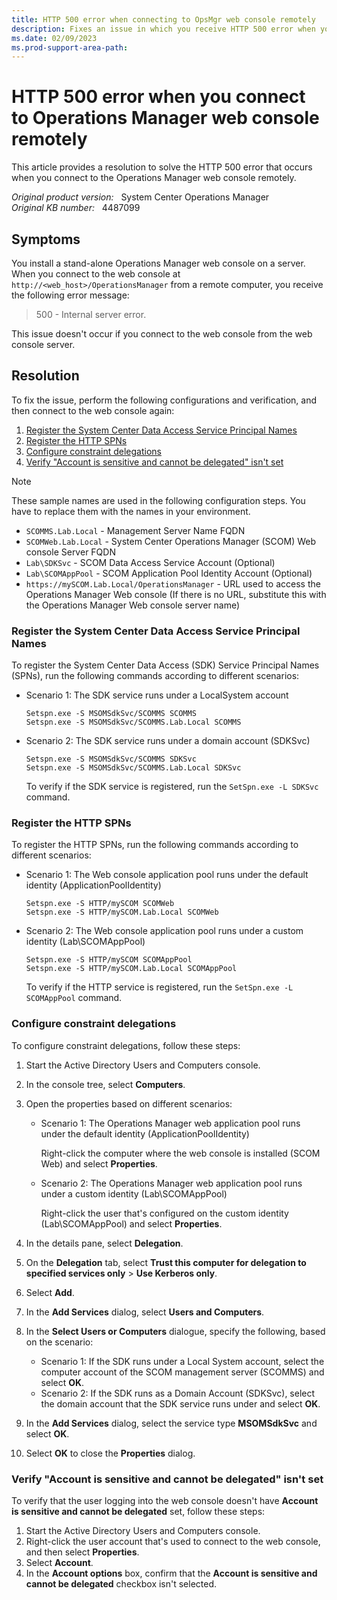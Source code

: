 ```yaml
---
title: HTTP 500 error when connecting to OpsMgr web console remotely
description: Fixes an issue in which you receive HTTP 500 error when you remotely connect to a stand-alone Operations Manager web console.
ms.date: 02/09/2023
ms.prod-support-area-path: 
---
```

# HTTP 500 error when you connect to Operations Manager web console remotely

This article provides a resolution to solve the HTTP 500 error that occurs when you connect to the Operations Manager web console remotely.

_Original product version:_ &nbsp; System Center Operations Manager  
_Original KB number:_ &nbsp; 4487099

## Symptoms

You install a stand-alone Operations Manager web console on a server. When you connect to the web console at `http://<web_host>/OperationsManager` from a remote computer, you receive the following error message:

> 500 - Internal server error.

This issue doesn't occur if you connect to the web console from the web console server.

## Resolution

To fix the issue, perform the following configurations and verification, and then connect to the web console again:

1. [Register the System Center Data Access Service Principal Names](#register-the-system-center-data-access-service-principal-names)
2. [Register the HTTP SPNs](#register-the-http-spns)
3. [Configure constraint delegations](#configure-constraint-delegations)
4. [Verify "Account is sensitive and cannot be delegated" isn't set](#verify-account-is-sensitive-and-cannot-be-delegated-isnt-set)

> [!NOTE]
> These sample names are used in the following configuration steps. You have to replace them with the names in your environment.
>
> - `SCOMMS.Lab.Local` - Management Server Name FQDN
> - `SCOMWeb.Lab.Local` - System Center Operations Manager (SCOM) Web console Server FQDN
> - `Lab\SDKSvc` - SCOM Data Access Service Account (Optional)
> - `Lab\SCOMAppPool` - SCOM Application Pool Identity Account (Optional)
> - `https://mySCOM.Lab.Local/OperationsManager` - URL used to access the Operations Manager Web console (If there is no URL, substitute this with the Operations Manager Web console server name)

### Register the System Center Data Access Service Principal Names

To register the System Center Data Access (SDK) Service Principal Names (SPNs), run the following commands according to different scenarios:

- Scenario 1: The SDK service runs under a LocalSystem account

    ```console
    Setspn.exe -S MSOMSdkSvc/SCOMMS SCOMMS
    Setspn.exe -S MSOMSdkSvc/SCOMMS.Lab.Local SCOMMS
    ```

- Scenario 2: The SDK service runs under a domain account (SDKSvc)

    ```console
    Setspn.exe -S MSOMSdkSvc/SCOMMS SDKSvc
    Setspn.exe -S MSOMSdkSvc/SCOMMS.Lab.Local SDKSvc
    ```

    To verify if the SDK service is registered, run the `SetSpn.exe -L SDKSvc` command.

### Register the HTTP SPNs

To register the HTTP SPNs, run the following commands according to different scenarios:

- Scenario 1: The Web console application pool runs under the default identity (ApplicationPoolIdentity)

    ```console
    Setspn.exe -S HTTP/mySCOM SCOMWeb 
    Setspn.exe -S HTTP/mySCOM.Lab.Local SCOMWeb
    ```

- Scenario 2: The Web console application pool runs under a custom identity (Lab\SCOMAppPool)

    ```console
    Setspn.exe -S HTTP/mySCOM SCOMAppPool 
    Setspn.exe -S HTTP/mySCOM.Lab.Local SCOMAppPool
    ```

    To verify if the HTTP service is registered, run the `SetSpn.exe -L SCOMAppPool` command.

### Configure constraint delegations

To configure constraint delegations, follow these steps:

1. Start the Active Directory Users and Computers console.
2. In the console tree, select **Computers**.
3. Open the properties based on different scenarios:

    - Scenario 1: The Operations Manager web application pool runs under the default identity (ApplicationPoolIdentity)

        Right-click the computer where the web console is installed (SCOM Web) and select **Properties**.

    - Scenario 2: The Operations Manager web application pool runs under a custom identity (Lab\SCOMAppPool)

        Right-click the user that's configured on the custom identity (Lab\SCOMAppPool) and select **Properties**.

4. In the details pane, select **Delegation**.
5. On the **Delegation** tab, select **Trust this computer for delegation to specified services only** > **Use Kerberos only**.
6. Select **Add**.
7. In the **Add Services** dialog, select **Users and Computers**.
8. In the **Select Users or Computers** dialogue, specify the following, based on the scenario:

    - Scenario 1: If the SDK runs under a Local System account, select the computer account of the SCOM management server (SCOMMS) and select **OK**.
    - Scenario 2: If the SDK runs as a Domain Account (SDKSvc), select the domain account that the SDK service runs under and select **OK**.

9. In the **Add Services** dialog, select the service type **MSOMSdkSvc** and select **OK**.
10. Select **OK** to close the **Properties** dialog.

### Verify "Account is sensitive and cannot be delegated" isn't set

To verify that the user logging into the web console doesn't have **Account is sensitive and cannot be delegated** set, follow these steps:

1. Start the Active Directory Users and Computers console.
2. Right-click the user account that's used to connect to the web console, and then select **Properties**.
3. Select **Account**.
4. In the **Account options** box, confirm that the **Account is sensitive and cannot be delegated** checkbox isn't selected.
